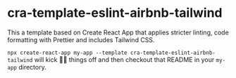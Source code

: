 # cra-template-eslint-airbnb-tailwind

This a template based on Create React App that applies stricter linting, code formatting with Prettier and includes Tailwind CSS.

`npx create-react-app my-app --template cra-template-eslint-airbnb-tailwind` will kick 🦵🏾 things off and then checkout that README in your `my-app` directory.